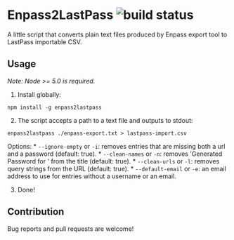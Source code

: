 Enpass2LastPass ![build status](https://travis-ci.org/forabi/enpass2lastpass.svg)
=================

A little script that converts plain text files produced by Enpass export tool to LastPass importable CSV.

Usage
------

_Note: Node >= 5.0 is required._

1. Install globally:

  ```shell
  npm install -g enpass2lastpass
  ```

2. The script accepts a path to a text file and outputs to stdout:

  ```shell
  enpass2lastpass ./enpass-export.txt > lastpass-import.csv
  ```

  Options:
    * `--ignore-empty` or `-i`: removes entries that are missing both a url and a password  (default: true).
    * `--clean-names` or `-n`: removes 'Generated Password for ' from the title (default: true).
    * `--clean-urls` or `-l`: removes query strings from the URL (default: true).
    * `--default-email` or `-e`: an email address to use for entries without a username or an email.
  
3. Done!

Contribution
------------
Bug reports and pull requests are welcome!
